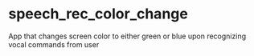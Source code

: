 # speech_rec_color_change

App that changes screen color to either green or blue upon recognizing vocal commands from user

